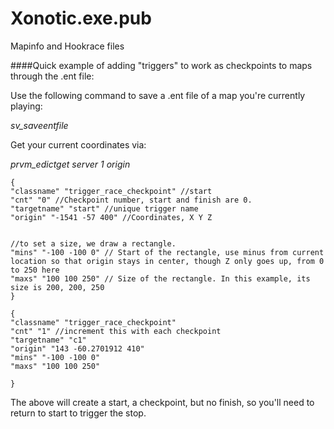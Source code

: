 # Xonotic.exe.pub
Mapinfo and Hookrace files


####Quick example of adding "triggers" to work as checkpoints to maps through the .ent file:

Use the following command to save a .ent file of a map you're currently playing:

  *sv_saveentfile*

Get your current coordinates via:

  *prvm_edictget server 1 origin*

```
{
"classname" "trigger_race_checkpoint" //start
"cnt" "0" //Checkpoint number, start and finish are 0.
"targetname" "start" //unique trigger name
"origin" "-1541 -57 400" //Coordinates, X Y Z


//to set a size, we draw a rectangle.
"mins" "-100 -100 0" // Start of the rectangle, use minus from current location so that origin stays in center, though Z only goes up, from 0 to 250 here
"maxs" "100 100 250" // Size of the rectangle. In this example, its size is 200, 200, 250
}

{
"classname" "trigger_race_checkpoint"
"cnt" "1" //increment this with each checkpoint
"targetname" "c1"
"origin" "143 -60.2701912 410"
"mins" "-100 -100 0"
"maxs" "100 100 250"

}
```

The above will create a start, a checkpoint, but no finish, so you'll need to return to start to trigger the stop.


